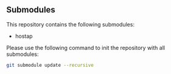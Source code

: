 ## Submodules

This repository contains the following submodules:
 - hostap

Please use the following command to init the repository with all submodules:
```bash
git submodule update --recursive
```